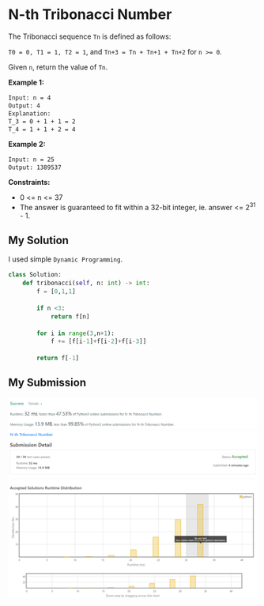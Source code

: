 # N-th Tribonacci Number
The Tribonacci sequence `Tn` is defined as follows: 

`T0 = 0, T1 = 1, T2 = 1`, and `Tn+3 = Tn + Tn+1 + Tn+2` for `n >= 0`.

Given `n`, return the value of `Tn`.

 

**Example 1:**
```
Input: n = 4
Output: 4
Explanation:
T_3 = 0 + 1 + 1 = 2
T_4 = 1 + 1 + 2 = 4
```

**Example 2:**
```
Input: n = 25
Output: 1389537
``` 

**Constraints:**

* 0 <= n <= 37
* The answer is guaranteed to fit within a 32-bit integer, ie. answer <= 2<sup>31</sup> - 1.

## My Solution 
I used simple `Dynamic Programming`. 

```python
class Solution:
    def tribonacci(self, n: int) -> int:
        f = [0,1,1]
        
        if n <3:
            return f[n]
        
        for i in range(3,n+1): 
            f += [f[i-1]+f[i-2]+f[i-3]]
        
        return f[-1]
```

## My Submission 

![mysub1](mysub1.png)
![mysub2](mysub2.png)

